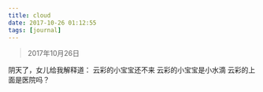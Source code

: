 ```yaml
---
title: cloud
date: 2017-10-26 01:12:55
tags: [journal]
---
```


> 2017年10月26日

阴天了，女儿给我解释道：
云彩的小宝宝还不来
云彩的小宝宝是小水滴
云彩的上面是医院吗？
